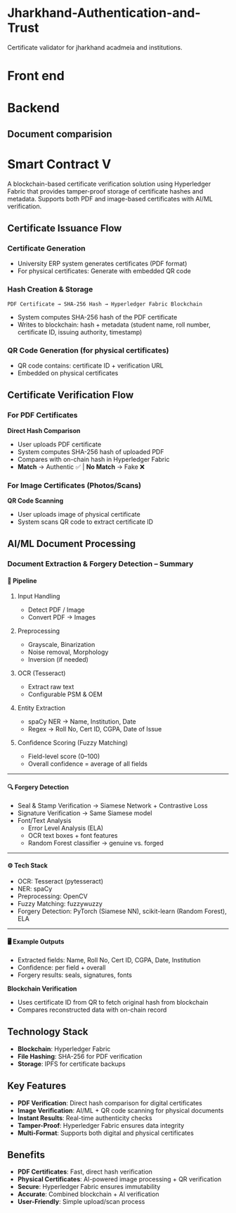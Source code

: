 # Jharkhand-Authentication-and-Trust
Certificate validator for jharkhand acadmeia and institutions.


# Front end
# Backend
 ## Document comparision
# Smart Contract V
A blockchain-based certificate verification solution using Hyperledger Fabric that provides tamper-proof storage of certificate hashes and metadata. Supports both PDF and image-based certificates with AI/ML verification.

## Certificate Issuance Flow

### Certificate Generation
- University ERP system generates certificates (PDF format)
- For physical certificates: Generate with embedded QR code

### Hash Creation & Storage
```
PDF Certificate → SHA-256 Hash → Hyperledger Fabric Blockchain
```
- System computes SHA-256 hash of the PDF certificate
- Writes to blockchain: hash + metadata (student name, roll number, certificate ID, issuing authority, timestamp)

### QR Code Generation (for physical certificates)
- QR code contains: certificate ID + verification URL
- Embedded on physical certificates

## Certificate Verification Flow

### For PDF Certificates
**Direct Hash Comparison**
- User uploads PDF certificate
- System computes SHA-256 hash of uploaded PDF
- Compares with on-chain hash in Hyperledger Fabric
- **Match** → Authentic ✅ | **No Match** → Fake ❌

### For Image Certificates (Photos/Scans)
**QR Code Scanning**
- User uploads image of physical certificate
- System scans QR code to extract certificate ID

## AI/ML Document Processing

### Document Extraction & Forgery Detection – Summary

#### 🔄 Pipeline
1. Input Handling  
   - Detect PDF / Image  
   - Convert PDF → Images  

2. Preprocessing  
   - Grayscale, Binarization  
   - Noise removal, Morphology  
   - Inversion (if needed)  

3. OCR (Tesseract)  
   - Extract raw text  
   - Configurable PSM & OEM  

4. Entity Extraction  
   - spaCy NER → Name, Institution, Date  
   - Regex → Roll No, Cert ID, CGPA, Date of Issue  

5. Confidence Scoring (Fuzzy Matching)  
   - Field-level score (0–100)  
   - Overall confidence = average of all fields  

---

#### 🔍 Forgery Detection
- Seal & Stamp Verification → Siamese Network + Contrastive Loss  
- Signature Verification → Same Siamese model  
- Font/Text Analysis  
  - Error Level Analysis (ELA)  
  - OCR text boxes + font features  
  - Random Forest classifier → genuine vs. forged  

---

#### ⚙️ Tech Stack
- OCR: Tesseract (pytesseract)  
- NER: spaCy  
- Preprocessing: OpenCV  
- Fuzzy Matching: fuzzywuzzy  
- Forgery Detection: PyTorch (Siamese NN), scikit-learn (Random Forest), ELA  

---

#### 🖥️ Example Outputs
- Extracted fields: Name, Roll No, Cert ID, CGPA, Date, Institution  
- Confidence: per field + overall  
- Forgery results: seals, signatures, fonts  


**Blockchain Verification**
- Uses certificate ID from QR to fetch original hash from blockchain
- Compares reconstructed data with on-chain record

## Technology Stack

- **Blockchain**: Hyperledger Fabric
- **File Hashing**: SHA-256 for PDF verification
- **Storage**: IPFS for certificate backups

## Key Features

- **PDF Verification**: Direct hash comparison for digital certificates
- **Image Verification**: AI/ML + QR code scanning for physical documents
- **Instant Results**: Real-time authenticity checks
- **Tamper-Proof**: Hyperledger Fabric ensures data integrity
- **Multi-Format**: Supports both digital and physical certificates

## Benefits

- **PDF Certificates**: Fast, direct hash verification
- **Physical Certificates**: AI-powered image processing + QR verification
- **Secure**: Hyperledger Fabric ensures immutability
- **Accurate**: Combined blockchain + AI verification
- **User-Friendly**: Simple upload/scan process
